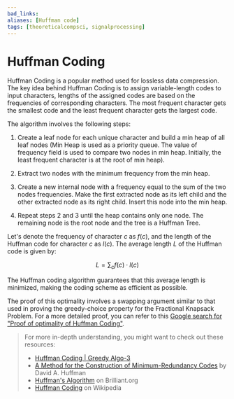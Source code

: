 ```yaml
---
bad_links: 
aliases: [Huffman code]
tags: [theoreticalcompsci, signalprocessing]
---
```

# Huffman Coding

Huffman Coding is a popular method used for lossless data compression. The key idea behind Huffman Coding is to assign variable-length codes to input characters, lengths of the assigned codes are based on the frequencies of corresponding characters. The most frequent character gets the smallest code and the least frequent character gets the largest code.

The algorithm involves the following steps:

1. Create a leaf node for each unique character and build a min heap of all leaf nodes (Min Heap is used as a priority queue. The value of frequency field is used to compare two nodes in min heap. Initially, the least frequent character is at the root of min heap).

2. Extract two nodes with the minimum frequency from the min heap.

3. Create a new internal node with a frequency equal to the sum of the two nodes frequencies. Make the first extracted node as its left child and the other extracted node as its right child. Insert this node into the min heap.

4. Repeat steps 2 and 3 until the heap contains only one node. The remaining node is the root node and the tree is a Huffman Tree.

Let's denote the frequency of character $c$ as $f(c)$, and the length of the Huffman code for character $c$ as $l(c)$. The average length $L$ of the Huffman code is given by:

$$
L = \sum_{c} f(c) \cdot l(c)
$$

The Huffman coding algorithm guarantees that this average length is minimized, making the coding scheme as efficient as possible.

The proof of this optimality involves a swapping argument similar to that used in proving the greedy-choice property for the Fractional Knapsack Problem. For a more detailed proof, you can refer to this [Google search for "Proof of optimality of Huffman Coding"](https://www.google.com/search?q=Proof+of+optimality+of+Huffman+Coding).

> For more in-depth understanding, you might want to check out these resources:
> - [Huffman Coding | Greedy Algo-3](https://www.google.com/search?q=Huffman+Coding+site:geeksforgeeks.org)
> - [A Method for the Construction of Minimum-Redundancy Codes](https://www.google.com/search?q=A+Method+for+the+Construction+of+Minimum-Redundancy+Codes) by David A. Huffman
> - [Huffman's Algorithm](https://www.google.com/search?q=Huffman%27s+Algorithm+site:brilliant.org) on Brilliant.org
> - [Huffman Coding](https://www.google.com/search?q=Huffman+Coding+site:wikipedia.org) on Wikipedia
